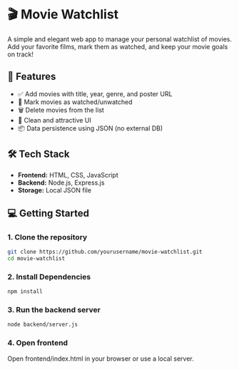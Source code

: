 # 🎬 Movie Watchlist

A simple and elegant web app to manage your personal watchlist of movies. Add your favorite films, mark them as watched, and keep your movie goals on track!

## 🚀 Features

- ✅ Add movies with title, year, genre, and poster URL
- 🎯 Mark movies as watched/unwatched
- 🗑️ Delete movies from the list
- 🎨 Clean and attractive UI
- 📦 Data persistence using JSON (no external DB)


## 🛠️ Tech Stack

- **Frontend:** HTML, CSS, JavaScript
- **Backend:** Node.js, Express.js
- **Storage:** Local JSON file

## 💻 Getting Started

### 1. Clone the repository
```bash
git clone https://github.com/yourusername/movie-watchlist.git
cd movie-watchlist
```
### 2. Install Dependencies
```bash
npm install
```
### 3. Run the backend server
```bash
node backend/server.js
```
### 4. Open frontend
Open frontend/index.html in your browser or use a local server.
